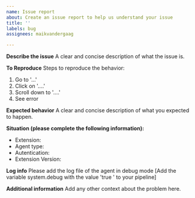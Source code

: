 ```yaml
---
name: Issue report
about: Create an issue report to help us understand your issue
title: ''
labels: bug
assignees: maikvandergaag

---
```


**Describe the issue**
A clear and concise description of what the issue is.

**To Reproduce**
Steps to reproduce the behavior:
1. Go to '...'
2. Click on '....'
3. Scroll down to '....'
4. See error

**Expected behavior**
A clear and concise description of what you expected to happen.

**Situation (please complete the following information):**
 - Extension: 
 - Agent type: 
 - Autentication:
 - Extension Version: 

**Log info**
Please add the log file of the agent in debug mode [Add the variable system.debug with the value 'true ' to your pipeline]


**Additional information**
Add any other context about the problem here.
